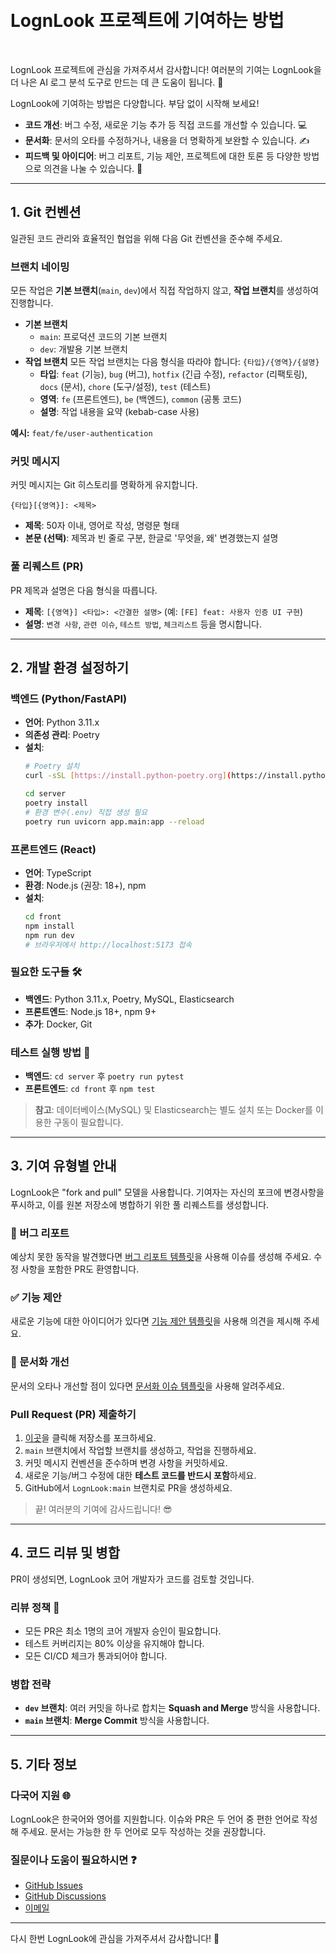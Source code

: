 <h1 align="leading">
  <br>
  LognLook 프로젝트에 기여하는 방법
</h1>

<br>

LognLook 프로젝트에 관심을 가져주셔서 감사합니다! 여러분의 기여는 LognLook을 더 나은 AI 로그 분석 도구로 만드는 데 큰 도움이 됩니다. 🚀

LognLook에 기여하는 방법은 다양합니다. 부담 없이 시작해 보세요!

* **코드 개선**: 버그 수정, 새로운 기능 추가 등 직접 코드를 개선할 수 있습니다. 💻
* **문서화**: 문서의 오타를 수정하거나, 내용을 더 명확하게 보완할 수 있습니다. ✍️
* **피드백 및 아이디어**: 버그 리포트, 기능 제안, 프로젝트에 대한 토론 등 다양한 방법으로 의견을 나눌 수 있습니다. 🤔

---

## 1. Git 컨벤션

일관된 코드 관리와 효율적인 협업을 위해 다음 Git 컨벤션을 준수해 주세요.

### 브랜치 네이밍

모든 작업은 **기본 브랜치**(`main`, `dev`)에서 직접 작업하지 않고, **작업 브랜치**를 생성하여 진행합니다.

* **기본 브랜치**
    * `main`: 프로덕션 코드의 기본 브랜치
    * `dev`: 개발용 기본 브랜치
* **작업 브랜치**
    모든 작업 브랜치는 다음 형식을 따라야 합니다:
    `{타입}/{영역}/{설명}`
    * **타입**: `feat` (기능), `bug` (버그), `hotfix` (긴급 수정), `refactor` (리팩토링), `docs` (문서), `chore` (도구/설정), `test` (테스트)
    * **영역**: `fe` (프론트엔드), `be` (백엔드), `common` (공통 코드)
    * **설명**: 작업 내용을 요약 (kebab-case 사용)

**예시:** `feat/fe/user-authentication`

### 커밋 메시지

커밋 메시지는 Git 히스토리를 명확하게 유지합니다.

`{타입}[{영역}]: <제목>`

* **제목**: 50자 이내, 영어로 작성, 명령문 형태
* **본문 (선택)**: 제목과 빈 줄로 구분, 한글로 '무엇을, 왜' 변경했는지 설명

### 풀 리퀘스트 (PR)

PR 제목과 설명은 다음 형식을 따릅니다.

* **제목**: `[{영역}] <타입>: <간결한 설명>` (예: `[FE] feat: 사용자 인증 UI 구현`)
* **설명**: `변경 사항`, `관련 이슈`, `테스트 방법`, `체크리스트` 등을 명시합니다.

---

## 2. 개발 환경 설정하기

### 백엔드 (Python/FastAPI)

* **언어**: Python 3.11.x
* **의존성 관리**: Poetry
* **설치**:
    ```bash
    # Poetry 설치
    curl -sSL [https://install.python-poetry.org](https://install.python-poetry.org) | python3 -

    cd server
    poetry install
    # 환경 변수(.env) 직접 생성 필요
    poetry run uvicorn app.main:app --reload
    ```

### 프론트엔드 (React)

* **언어**: TypeScript
* **환경**: Node.js (권장: 18+), npm
* **설치**:
    ```bash
    cd front
    npm install
    npm run dev
    # 브라우저에서 http://localhost:5173 접속
    ```

### 필요한 도구들 🛠️

* **백엔드**: Python 3.11.x, Poetry, MySQL, Elasticsearch
* **프론트엔드**: Node.js 18+, npm 9+
* **추가**: Docker, Git

### 테스트 실행 방법 🧪

* **백엔드**: `cd server` 후 `poetry run pytest`
* **프론트엔드**: `cd front` 후 `npm test`
> **참고**: 데이터베이스(MySQL) 및 Elasticsearch는 별도 설치 또는 Docker를 이용한 구동이 필요합니다.

---

## 3. 기여 유형별 안내

LognLook은 "fork and pull" 모델을 사용합니다. 기여자는 자신의 포크에 변경사항을 푸시하고, 이를 원본 저장소에 병합하기 위한 풀 리퀘스트를 생성합니다.

### 🐞 버그 리포트

예상치 못한 동작을 발견했다면 [버그 리포트 템플릿](https://github.com/LognLook/LognLook/issues/new?assignees=&labels=bug&projects=&template=bug_report.md)을 사용해 이슈를 생성해 주세요. 수정 사항을 포함한 PR도 환영합니다.

### ✅ 기능 제안

새로운 기능에 대한 아이디어가 있다면 [기능 제안 템플릿](https://github.com/LognLook/LognLook/issues/new?assignees=&labels=feature&projects=&template=feature_request.md)을 사용해 의견을 제시해 주세요.

### 📕 문서화 개선

문서의 오타나 개선할 점이 있다면 [문서화 이슈 템플릿](https://github.com/LognLook/LognLook/issues/new?assignees=&labels=documentation&projects=&template=documentation-improvement.md)을 사용해 알려주세요.

### Pull Request (PR) 제출하기

1.  [이곳](https://github.com/LognLook/LognLook/fork)을 클릭해 저장소를 포크하세요.
2.  `main` 브랜치에서 작업할 브랜치를 생성하고, 작업을 진행하세요.
3.  커밋 메시지 컨벤션을 준수하며 변경 사항을 커밋하세요.
4.  새로운 기능/버그 수정에 대한 **테스트 코드를 반드시 포함**하세요.
5.  GitHub에서 `LognLook:main` 브랜치로 PR을 생성하세요.

> 끝! 여러분의 기여에 감사드립니다! 😎

---

## 4. 코드 리뷰 및 병합

PR이 생성되면, LognLook 코어 개발자가 코드를 검토할 것입니다.

### 리뷰 정책 🧐

* 모든 PR은 최소 1명의 코어 개발자 승인이 필요합니다.
* 테스트 커버리지는 80% 이상을 유지해야 합니다.
* 모든 CI/CD 체크가 통과되어야 합니다.

### 병합 전략

* **`dev` 브랜치**: 여러 커밋을 하나로 합치는 **Squash and Merge** 방식을 사용합니다.
* **`main` 브랜치**: **Merge Commit** 방식을 사용합니다.

---

## 5. 기타 정보

### 다국어 지원 🌐

LognLook은 한국어와 영어를 지원합니다. 이슈와 PR은 두 언어 중 편한 언어로 작성해 주세요. 문서는 가능한 한 두 언어로 모두 작성하는 것을 권장합니다.

### 질문이나 도움이 필요하시면 ❓

* [GitHub Issues](https://github.com/LognLook/LognLook/issues/new/choose)
* [GitHub Discussions](https://github.com/LognLook/LognLook/discussions)
* [이메일](mailto:1224tpdud@gmail.com)

---

다시 한번 LognLook에 관심을 가져주셔서 감사합니다! 🚀

